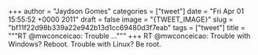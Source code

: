 
+++
author = "Jaydson Gomes"
categories = ["tweet"]
date = "Fri Apr 01 15:55:52 +0000 2011"
draft = false
image = "{TWEET_IMAGE}"
slug = "bf11f22d98b339a22e942b13d1cc69480d3f7eab"
tags = ["tweet"]
title = """RT @mwconceicao: Trouble ..."""
+++
RT @mwconceicao: Trouble with Windows? Reboot.    Trouble with Linux? Be root.
